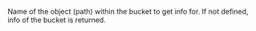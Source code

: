 Name of the object (path) within the bucket to get info for. If not defined, info of the bucket is returned.